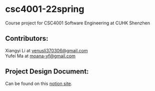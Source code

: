 # csc4001-22spring
Course project for CSC4001 Software Engineering at CUHK Shenzhen

## Contributors:
Xiangyi Li at venusli370306@gmail.com \
Yufei Ma at moana-yf@gmail.com

## Project Design Document:
Can be found on this [notion site](https://universal-help-511.notion.site/CSC4001-Project-ffb6fa481ce94e569c24a1e73ab69ce8). 
